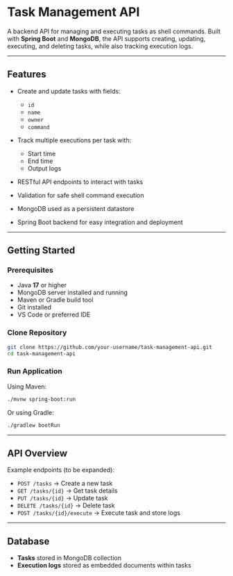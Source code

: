 # Task Management API

A backend API for managing and executing tasks as shell commands.
Built with **Spring Boot** and **MongoDB**, the API supports creating, updating, executing, and deleting tasks, while also tracking execution logs.

---

##  Features

* Create and update tasks with fields:

  * `id`
  * `name`
  * `owner`
  * `command`
* Track multiple executions per task with:

  * Start time
  * End time
  * Output logs
* RESTful API endpoints to interact with tasks
* Validation for safe shell command execution
* MongoDB used as a persistent datastore
* Spring Boot backend for easy integration and deployment

---

##  Getting Started

### Prerequisites

* Java **17** or higher
* MongoDB server installed and running
* Maven or Gradle build tool
* Git installed
* VS Code or preferred IDE

### Clone Repository

```bash
git clone https://github.com/your-username/task-management-api.git
cd task-management-api
```

### Run Application

Using Maven:

```bash
./mvnw spring-boot:run
```

Or using Gradle:

```bash
./gradlew bootRun
```

---

##  API Overview

Example endpoints (to be expanded):

* `POST /tasks` → Create a new task
* `GET /tasks/{id}` → Get task details
* `PUT /tasks/{id}` → Update task
* `DELETE /tasks/{id}` → Delete task
* `POST /tasks/{id}/execute` → Execute task and store logs

---

##  Database

* **Tasks** stored in MongoDB collection
* **Execution logs** stored as embedded documents within tasks

